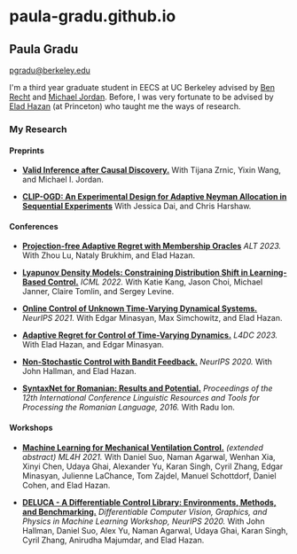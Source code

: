 # paula-gradu.github.io

[comment]: <img src="/assets/photo_1.jpg" width="60" align="right"/>

## Paula Gradu
pgradu@berkeley.edu

I'm a third year graduate student in EECS at UC Berkeley advised by [Ben Recht](http://people.eecs.berkeley.edu/~brecht/index.html) and [Michael Jordan](http://people.eecs.berkeley.edu/~jordan/). Before, I was very fortunate to be advised by [Elad Hazan](https://www.cs.princeton.edu/~ehazan/) (at Princeton) who taught me the ways of research. 

### My Research

#### Preprints
- [**Valid Inference after Causal Discovery.**](https://arxiv.org/abs/2208.05949) With Tijana Zrnic, Yixin Wang, and Michael I. Jordan.

- [**CLIP-OGD: An Experimental Design for Adaptive Neyman Allocation in Sequential Experiments**](https://arxiv.org/abs/2305.17187) With Jessica Dai, and Chris Harshaw.

#### Conferences
- [**Projection-free Adaptive Regret with Membership Oracles**](https://arxiv.org/pdf/2211.12638.pdf) *ALT 2023.* With Zhou Lu, Nataly Brukhim, and Elad Hazan.
  
- [**Lyapunov Density Models: Constraining Distribution Shift in Learning-Based Control.**](https://arxiv.org/abs/2206.10524) *ICML 2022.* With Katie Kang, Jason Choi, Michael Janner, Claire Tomlin, and Sergey Levine.

- [**Online Control of Unknown Time-Varying Dynamical Systems.**](https://proceedings.neurips.cc/paper/2021/hash/856b503e276cc491e7e6e0ac1b9f4b17-Abstract.html) *NeurIPS 2021.* With Edgar Minasyan, Max Simchowitz, and Elad Hazan.

- [**Adaptive Regret for Control of Time-Varying Dynamics.**](https://arxiv.org/abs/2007.04393) *L4DC 2023.* With Elad Hazan, and Edgar Minasyan.

- [**Non-Stochastic Control with Bandit Feedback.**](https://arxiv.org/abs/2008.05523) *NeurIPS 2020.* With John Hallman, and Elad Hazan.

- [**SyntaxNet for Romanian: Results and Potential.**](http://consilr.info.uaic.ro/2016/Consilr_2016.pdf) *Proceedings of the 12th International Conference Linguistic Resources and Tools for Processing the Romanian Language, 2016.* With Radu Ion.

#### Workshops
- [**Machine Learning for Mechanical Ventilation Control.**](https://arxiv.org/abs/2102.06779) *(extended abstract) ML4H 2021.* With Daniel Suo, Naman Agarwal, Wenhan Xia, Xinyi Chen, Udaya Ghai, Alexander Yu, Karan Singh, Cyril Zhang, Edgar Minasyan, Julienne LaChance, Tom Zajdel, Manuel Schottdorf, Daniel Cohen, and Elad Hazan.

- [**DELUCA - A Differentiable Control Library: Environments, Methods, and Benchmarking.**](https://arxiv.org/abs/2102.09968) *Differentiable Computer Vision, Graphics, and Physics in Machine Learning Workshop, NeurIPS 2020.* With John Hallman, Daniel Suo, Alex Yu, Naman Agarwal, Udaya Ghai, Karan Singh, Cyril Zhang, Anirudha Majumdar, and Elad Hazan.
